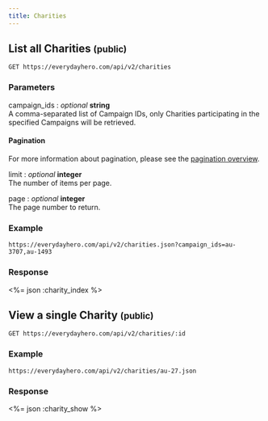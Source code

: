 ```yaml
---
title: Charities
---
```


## List all Charities <small>(public)</small>

    GET https://everydayhero.com/api/v2/charities

### Parameters

campaign_ids : _optional_ **string**<br/>
A comma-separated list of Campaign IDs, only Charities participating in the specified Campaigns will be retrieved.

#### Pagination

For more information about pagination, please see the [pagination
overview](/overview/#pagination).

limit : _optional_ **integer**<br/>
The number of items per page.

page : _optional_ **integer**<br/>
The page number to return.

### Example

    https://everydayhero.com/api/v2/charities.json?campaign_ids=au-3707,au-1493

### Response

<%= json :charity_index %>

## View a single Charity <small>(public)</small>

    GET https://everydayhero.com/api/v2/charities/:id

### Example

    https://everydayhero.com/api/v2/charities/au-27.json

### Response

<%= json :charity_show %>
